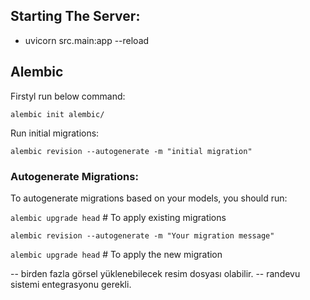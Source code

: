 ## Starting The Server:

- uvicorn src.main:app --reload

## Alembic
Firstyl run below command:

`alembic init alembic/`


Run initial migrations:

`alembic revision --autogenerate -m "initial migration"`

### Autogenerate Migrations: 
To autogenerate migrations based on your models, you should run:

`alembic upgrade head` # To apply existing migrations

`alembic revision --autogenerate -m "Your migration message"`

`alembic upgrade head` # To apply the new migration


-- birden fazla görsel yüklenebilecek resim dosyası olabilir.
-- randevu sistemi entegrasyonu gerekli.